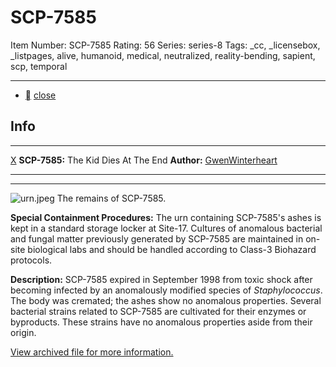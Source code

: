 # SCP-7585
Item Number: SCP-7585
Rating: 56
Series: series-8
Tags: _cc, _licensebox, _listpages, alive, humanoid, medical, neutralized, reality-bending, sapient, scp, temporal

---

  * [](javascript:;)
[close](javascript:;)
## Info
* * *
[X](javascript:;)
**SCP-7585:** The Kid Dies At The End
**Author:** [GwenWinterheart](/winterheart-page)
* * *

* * *
![urn.jpeg](Http://scp-wiki.wikidot.com/local--files/fragment:scp-7585-0/urn.jpeg)
The remains of SCP-7585.
  
  
**Special Containment Procedures:** The urn containing SCP-7585's ashes is kept in a standard storage locker at Site-17. Cultures of anomalous bacterial and fungal matter previously generated by SCP-7585 are maintained in on-site biological labs and should be handled according to Class-3 Biohazard protocols.  
  
  
**Description:** SCP-7585 expired in September 1998 from toxic shock after becoming infected by an anomalously modified species of _Staphylococcus_. The body was cremated; the ashes show no anomalous properties. Several bacterial strains related to SCP-7585 are cultivated for their enzymes or byproducts. These strains have no anomalous properties aside from their origin.  
  

[View archived file for more information.](https://scp-wiki.wikidot.com/scp-7585/offset/1)
  